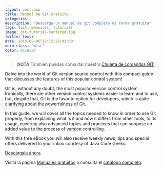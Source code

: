 ```yaml
---
layout: post.amp
title: Manual De Git Gratuito
categories: 
description: "Descarga un manual de git completo de forma gratuita"
tags: [git, manuales, tutorial]
image: git-tutorial-centered.jpg
twitter_text:
date: 2016-08-06T18:15:22+02:00
main-class: "misc"
color: #61B38D
---
```


<figure>
   <amp-img on="tap:lightbox1" role="button" tabindex="0" layout="responsive" src="/assets/img/git-tutorial-centered.jpg" alt="{{ title }}" title="{{ title }}" width="800" height="420">
   </amp-img>
</figure>

> **NOTA** También puedes consultar nuestra [Chuleta de comandos GIT](/mini-tutorial-y-chuleta-de-comandos-git/ "Git: Mini Tutorial y chuleta de comandos")

Delve into the world of Git version source control with this compact guide that discusses the features of this popular control system!

<!--ad-->

Git is, without any doubt, the most popular version control system. Ironically, there are other version control systems easier to learn and to use, but, despite that, Git is the favorite option for developers, which is quite clarifying about the powerfulness of Git.

In this guide, we will cover all the topics needed to know in order to use Git properly, from explaining what is it and how it differs from other tools, to its usage, covering also advanced topics and practices that can suppose an added value to the process of version controlling.

With this free eBook you will also receive weekly news, tips and special offers delivered to your inbox courtesy of Java Code Geeks.

<div class="button-post">
  <a href="http://bashyc-blogspot.tradepub.com/c/pubRD.mpl?sr=oc&_t=oc:&qf=w_java24&ch=ocsoc" target="_blank">Descárgala ahora</a>
</div>

Visita la página [Manuales gratuitos][1] o consulta el [catálogo completo][2].

[1]: /manuales-gratuitos/
[2]: http://elbauldelprogramador.tradepub.com/category/information-technology/1207/ "Catálogo completo de Guías gratuítas "

